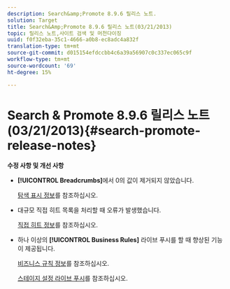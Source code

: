 ```yaml
---
description: Search&amp;Promote 8.9.6 릴리스 노트.
solution: Target
title: Search&Amp;Promote 8.9.6 릴리스 노트(03/21/2013)
topic: 릴리스 노트,사이트 검색 및 머천다이징
uuid: f0f32eba-35c1-4666-a0b8-ec8adc4a832f
translation-type: tm+mt
source-git-commit: d015154efdccbb4c6a39a56907c0c337ec065c9f
workflow-type: tm+mt
source-wordcount: '69'
ht-degree: 15%

---
```



# Search &amp; Promote 8.9.6 릴리스 노트(03/21/2013){#search-promote-release-notes}

**수정 사항 및 개선 사항**

* **[!UICONTROL Breadcrumbs]**&#x200B;에서 0의 값이 제거되지 않았습니다.

   [탐색 표시 정보](../c-about-design-menu/c-about-breadcrumbs.md#concept_FB8A943C594A4A1593B118141DA61F03)를 참조하십시오.

* 대규모 직접 히트 목록을 처리할 때 오류가 발생했습니다.

   [직접 히트 정보](../c-about-rules-menu/c-about-direct-hits.md#concept_C5EE074A19FD4D5B8DD21DB575E35565)를 참조하십시오.

* 하나 이상의 **[!UICONTROL Business Rules]** 라이브 푸시를 할 때 향상된 기능이 제공됩니다.

   [비즈니스 규칙 정보](../c-about-rules-menu/c-about-business-rules.md#concept_2A93D76216754D3D8412CDEA00BD26BD)를 참조하십시오.

   [스테이지 설정 라이브 푸시](../c-about-staging.md#task_44306783B4C0408AAA58B471DAF2D9A4)를 참조하십시오.

